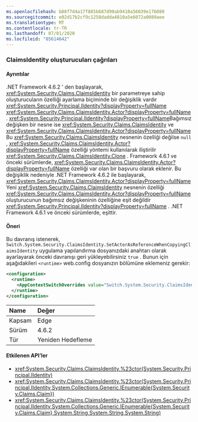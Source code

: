 ```yaml
---
ms.openlocfilehash: b88f7d4a17f885b687d99ab9410a56039e176080
ms.sourcegitcommit: e02d17b2cf9c1258dadda4810a5e6072a0089aee
ms.translationtype: MT
ms.contentlocale: tr-TR
ms.lasthandoff: 07/01/2020
ms.locfileid: "85614642"
---
```

### <a name="calls-to-claimsidentity-constructors"></a>ClaimsIdentity oluşturucuları çağrıları

#### <a name="details"></a>Ayrıntılar

.NET Framework 4.6.2 ' den başlayarak, <xref:System.Security.Claims.ClaimsIdentity> bir parametreye sahip oluşturucuların özelliği ayarlama biçiminde bir değişiklik vardır <xref:System.Security.Principal.IIdentity?displayProperty=fullName> <xref:System.Security.Claims.ClaimsIdentity.Actor?displayProperty=fullName> . <xref:System.Security.Principal.IIdentity?displayProperty=fullName>Bağımsız değişken bir nesne ise <xref:System.Security.Claims.ClaimsIdentity> ve <xref:System.Security.Claims.ClaimsIdentity.Actor?displayProperty=fullName> Bu <xref:System.Security.Claims.ClaimsIdentity> nesnenin özelliği değilse `null` , <xref:System.Security.Claims.ClaimsIdentity.Actor?displayProperty=fullName> özelliği yöntemi kullanılarak iliştirilir <xref:System.Security.Claims.ClaimsIdentity.Clone> . Framework 4.6.1 ve önceki sürümlerde, <xref:System.Security.Claims.ClaimsIdentity.Actor?displayProperty=fullName> özelliği var olan bir başvuru olarak eklenir. Bu değişiklik nedeniyle .NET Framework 4.6.2 ile başlayarak, <xref:System.Security.Claims.ClaimsIdentity.Actor?displayProperty=fullName> Yeni <xref:System.Security.Claims.ClaimsIdentity> nesnenin özelliği <xref:System.Security.Claims.ClaimsIdentity.Actor?displayProperty=fullName> oluşturucunun bağımsız değişkeninin özelliğine eşit değildir <xref:System.Security.Principal.IIdentity?displayProperty=fullName> . .NET Framework 4.6.1 ve önceki sürümlerde, eşittir.

#### <a name="suggestion"></a>Öneri

Bu davranış istenerek, `Switch.System.Security.ClaimsIdentity.SetActorAsReferenceWhenCopyingClaimsIdentity` uygulama yapılandırma dosyanızdaki anahtarı olarak ayarlayarak önceki davranışı geri yükleyebilirsiniz `true` . Bunun için aşağıdakileri `<runtime>` web.config dosyanızın bölümüne eklemeniz gerekir:

```xml
<configuration>
  <runtime>
    <AppContextSwitchOverrides value="Switch.System.Security.ClaimsIdentity.SetActorAsReferenceWhenCopyingClaimsIdentity=true" />
  </runtime>
</configuration>
```

| Name    | Değer       |
|:--------|:------------|
| Kapsam   | Edge        |
| Sürüm | 4.6.2       |
| Tür    | Yeniden Hedefleme |

#### <a name="affected-apis"></a>Etkilenen API’ler

- <xref:System.Security.Claims.ClaimsIdentity.%23ctor(System.Security.Principal.IIdentity)>
- <xref:System.Security.Claims.ClaimsIdentity.%23ctor(System.Security.Principal.IIdentity,System.Collections.Generic.IEnumerable{System.Security.Claims.Claim})>
- <xref:System.Security.Claims.ClaimsIdentity.%23ctor(System.Security.Principal.IIdentity,System.Collections.Generic.IEnumerable{System.Security.Claims.Claim},System.String,System.String,System.String)>
